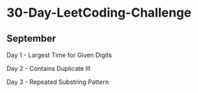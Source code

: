 # 30-Day-LeetCoding-Challenge

## September

Day 1 - Largest Time for Given Digits

Day 2 - Contains Duplicate III

Day 3 - Repeated Substring Pattern
